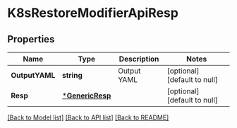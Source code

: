 # K8sRestoreModifierApiResp

## Properties
Name | Type | Description | Notes
------------ | ------------- | ------------- | -------------
**OutputYAML** | **string** | Output YAML | [optional] [default to null]
**Resp** | [***GenericResp**](GenericResp.md) |  | [optional] [default to null]

[[Back to Model list]](../README.md#documentation-for-models) [[Back to API list]](../README.md#documentation-for-api-endpoints) [[Back to README]](../README.md)

